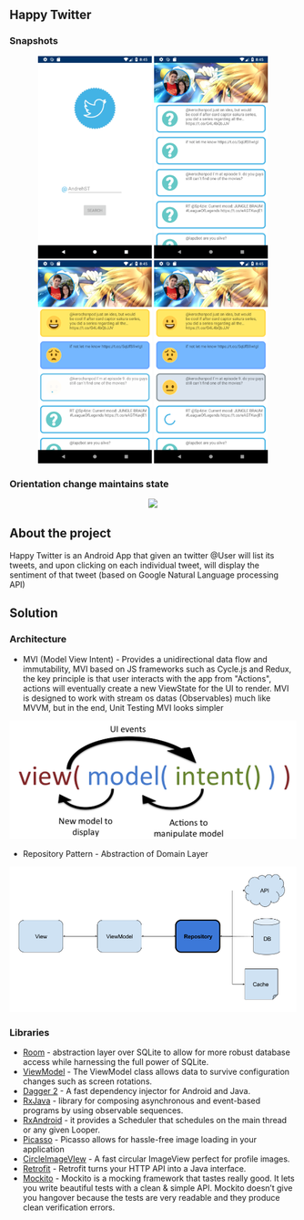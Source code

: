 ﻿## Happy Twitter

### Snapshots

<p align="center">
  <img src="images/picture_01.png" width="200"/>
  <img src="images/picture_02.png" width="200"/>
  <img src="images/picture_03.png" width="200"/>
  <img src="images/picture_04.png" width="200"/>
</p>

### Orientation change maintains state

<p align="center">
  <img src="images/video_complete.gif" width="200"/>
</p>

## About the project

Happy Twitter is an Android App that given an twitter @User will list its tweets, and upon clicking on each individual tweet, will display the sentiment of that tweet (based on Google Natural Language processing API)

## Solution
### Architecture

* MVI (Model View Intent) - Provides a unidirectional data flow and immutability, MVI based on JS frameworks such as Cycle.js and Redux, the key principle is that user interacts with the app from "Actions", actions will eventually create a new ViewState for the UI to render. MVI is designed to work with stream os datas (Observables) much like MVVM, but in the end, Unit Testing MVI looks simpler

![MVI](images/mvi_01.png "Model View Intent")

* Repository Pattern - Abstraction of Domain Layer

![MVI](images/repository_01.png "Repository Pattern")

### Libraries

* [Room](https://developer.android.com/topic/libraries/architecture/room) - abstraction layer over SQLite to allow for more robust database access while harnessing the full power of SQLite.
* [ViewModel](https://developer.android.com/topic/libraries/architecture/viewmodel) - The ViewModel class allows data to survive configuration changes such as screen rotations.
* [Dagger 2](https://github.com/google/dagger) - A fast dependency injector for Android and Java.
* [RxJava](https://github.com/ReactiveX/RxJava) - library for composing asynchronous and event-based programs by using observable sequences.
* [RxAndroid](https://github.com/ReactiveX/RxAndroid) - it provides a Scheduler that schedules on the main thread or any given Looper.
* [Picasso](http://square.github.io/picasso/) - Picasso allows for hassle-free image loading in your application
* [CircleImageVIew](https://github.com/hdodenhof/CircleImageView) - A fast circular ImageView perfect for profile images.
* [Retrofit](http://square.github.io/retrofit/) - Retrofit turns your HTTP API into a Java interface.
* [Mockito](http://site.mockito.org/) - Mockito is a mocking framework that tastes really good. It lets you write beautiful tests with a clean & simple API. Mockito doesn’t give you hangover because the tests are very readable and they produce clean verification errors. 